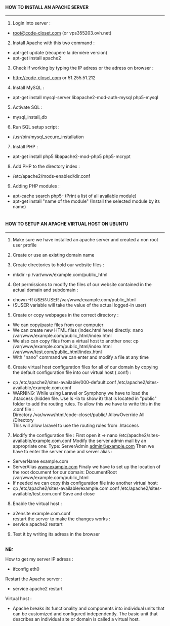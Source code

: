#### HOW TO INSTALL AN APACHE SERVER
-----------

1) Login into server :
* root@code-closet.com (or vps355203.ovh.net)

2) Install Apache with this two command : 
* apt-get update (récupère la dernière version)
* apt-get install apache2

3) Check if working by typing the IP adress or the adress on browser :
* http://code-closet.com or 51.255.51.212

4) Install MySQL :
* apt-get install mysql-server libapache2-mod-auth-mysql php5-mysql

5) Activate SQL :
* mysql_install_db

6) Run SQL setup script :
* /usr/bin/mysql_secure_installation

7) Install PHP :
* apt-get install php5 libapache2-mod-php5 php5-mcrypt

8) Add PHP to the directory index :
* /etc/apache2/mods-enabled/dir.conf

9) Adding PHP modules :
* apt-cache search php5- (Print a list of all available module)
* apt-get install "name of the module" (Install the selected module by its name)
<br/><br/>

#### HOW TO SETUP AN APACHE VIRTUAL HOST ON UBUNTU
--------------
1) Make sure we have installed an apache server and created a non root user profile

2) Create or use an existing domain name

3) Create directories to hold our website files :
* mkdir -p /var/www/example.com/public_html

4) Get permissions to modify the files of our website contained in the actual domain and subdomain :
* chown -R $USER:$USER /var/www/example.com/public_html
* ($USER variable will take the value of the actual logged-in user)

5) Create or copy webpages in the correct directory :
* We can copy/paste files from our computer
* We can create new HTML files (index.html here) directly: nano /var/www/example.com/public_html/index.html
* We also can copy files from a virtual host to another one: cp /var/www/example.com/public_html/index.html /var/www/test.com/public_html/index.html
* With "nano" command we can enter and modify a file at any time

6) Create virtual host configuration files for all of our domain by copying the default configuration file into our virtual host (.conf) :
* cp /etc/apache2/sites-available/000-default.conf /etc/apache2/sites-available/example.com.conf
* WARNING: While using Laravel or Symphony we have to load the .htaccess (hidden file. Use ls -la to show it) that is located in "public" folder to add the routing rules. To allow this we have to write this in the .conf file :<br/>
Directory /var/www/html/code-closet/public/	AllowOverride All	/Directory<br/>
This will allow laravel to use the routing rules from .htaccess

7) Modify the configuration file :
First open it => nano /etc/apache2/sites-available/example.com.conf 
Modify the server admin mail by an appropriate one:
Type: ServerAdmin admin@example.com
Then we have to enter the server name and server alias :
* ServerName example.com
* ServerAlias www.example.com
Finaly we have to set up the location of the root document for our domain:
DocumentRoot /var/www/example.com/public_html
* If needed we can copy this configuration file into another virtual host:
* cp /etc/apache2/sites-available/example.com.conf /etc/apache2/sites-available/test.com.conf
Save and close

8) Enable the virtual host :
* a2ensite example.com.conf<br/>
restart the server to make the changes works :
* service apache2 restart

9) Test it by writing its adress in the browser
<br/><br/>

<strong>NB:</strong>

How to get my server IP adress :
* ifconfig eth0

Restart the Apache server :
* service apache2 restart

Virtual host : 
* Apache breaks its functionality and components into individual units that can be customized and configured independently. The basic unit that describes an individual site or domain is called a virtual host.


	

	

